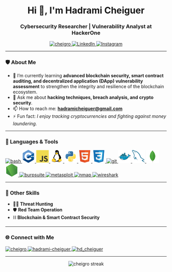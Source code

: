 <h1 align="center">Hi 👋, I'm Hadrami Cheiguer</h1>
<h3 align="center">Cybersecurity Researcher | Vulnerability Analyst at HackerOne</h3>

<p align="center">
  <a href="https://twitter.com/cheigro" target="blank">
    <img src="https://img.shields.io/twitter/follow/cheigro?logo=twitter&style=for-the-badge" alt="cheigro" />
  </a>
  <a href="https://linkedin.com/in/hadrami-cheiguer" target="blank">
    <img src="https://img.shields.io/badge/LinkedIn-hadrami--cheiguer-blue?style=for-the-badge&logo=linkedin" alt="LinkedIn" />
  </a>
  <a href="https://instagram.com/hd_cheiguer" target="blank">
    <img src="https://img.shields.io/badge/Instagram-hd__cheiguer-E4405F?style=for-the-badge&logo=instagram&logoColor=white" alt="Instagram" />
  </a>
</p>

---

### 🛡️ About Me

- 🌱 I’m currently learning **advanced blockchain security, smart contract auditing, and decentralized application (DApp) vulnerability assessment** to strengthen the integrity and resilience of the blockchain ecosystem.
- 💬 Ask me about **hacking techniques, breach analysis, and crypto security**.
- 📫 How to reach me: **hadramicheiguer@gmail.com**
- ⚡ Fun fact: *I enjoy tracking cryptocurrencies and fighting against money laundering.*

---

### 🧰 Languages & Tools

<p align="left">
  <a href="https://www.gnu.org/software/bash/" target="_blank" rel="noreferrer">
    <img src="https://www.vectorlogo.zone/logos/gnu_bash/gnu_bash-icon.svg" alt="bash" width="40" height="40"/>
  </a>
  <a href="https://www.w3schools.com/cpp/" target="_blank" rel="noreferrer">
    <img src="https://raw.githubusercontent.com/devicons/devicon/master/icons/cplusplus/cplusplus-original.svg" alt="cplusplus" width="40" height="40"/>
  </a>
  <a href="https://developer.mozilla.org/en-US/docs/Web/JavaScript" target="_blank" rel="noreferrer">
    <img src="https://raw.githubusercontent.com/devicons/devicon/master/icons/javascript/javascript-original.svg" alt="javascript" width="40" height="40"/>
  </a>
  <a href="https://www.linux.org/" target="_blank" rel="noreferrer">
    <img src="https://raw.githubusercontent.com/devicons/devicon/master/icons/linux/linux-original.svg" alt="linux" width="40" height="40"/>
  </a>
  <a href="https://www.python.org" target="_blank" rel="noreferrer">
    <img src="https://raw.githubusercontent.com/devicons/devicon/master/icons/python/python-original.svg" alt="python" width="40" height="40"/>
  </a>
  <a href="https://www.w3schools.com/html/" target="_blank" rel="noreferrer">
    <img src="https://raw.githubusercontent.com/devicons/devicon/master/icons/html5/html5-original.svg" alt="html5" width="40" height="40"/>
  </a>
  <a href="https://www.w3schools.com/css/" target="_blank" rel="noreferrer">
    <img src="https://raw.githubusercontent.com/devicons/devicon/master/icons/css3/css3-original.svg" alt="css3" width="40" height="40"/>
  </a>
  <a href="https://git-scm.com/" target="_blank" rel="noreferrer">
    <img src="https://www.vectorlogo.zone/logos/git-scm/git-scm-icon.svg" alt="git" width="40" height="40"/>
  </a>
  <a href="https://www.docker.com/" target="_blank" rel="noreferrer">
    <img src="https://raw.githubusercontent.com/devicons/devicon/master/icons/docker/docker-original.svg" alt="docker" width="40" height="40"/>
  </a>
  <a href="https://www.mysql.com/" target="_blank" rel="noreferrer">
    <img src="https://raw.githubusercontent.com/devicons/devicon/master/icons/mysql/mysql-original.svg" alt="mysql" width="40" height="40"/>
  </a>
  <a href="https://www.mongodb.com/" target="_blank" rel="noreferrer">
    <img src="https://raw.githubusercontent.com/devicons/devicon/master/icons/mongodb/mongodb-original.svg" alt="mongodb" width="40" height="40"/>
  </a>
  <a href="https://nodejs.org/" target="_blank" rel="noreferrer">
    <img src="https://raw.githubusercontent.com/devicons/devicon/master/icons/nodejs/nodejs-original.svg" alt="nodejs" width="40" height="40"/>
  </a>
  <a href="https://portswigger.net/burp" target="_blank" rel="noreferrer">
    <img src="https://avatars.githubusercontent.com/u/22569262?s=200&v=4" alt="burpsuite" width="40" height="40"/>
  </a>
  <a href="https://www.metasploit.com/" target="_blank" rel="noreferrer">
    <img src="https://raw.githubusercontent.com/rapid7/metasploit-framework/master/data/external/logo/metasploit-logo.png" alt="metasploit" width="40" height="40"/>
  </a>
  <a href="https://nmap.org/" target="_blank" rel="noreferrer">
    <img src="https://nmap.org/images/nmap-logo-256x256.png" alt="nmap" width="40" height="40"/>
  </a>
  <a href="https://www.wireshark.org/" target="_blank" rel="noreferrer">
    <img src="https://www.wireshark.org/assets/images/logo.png" alt="wireshark" width="40" height="40"/>
  </a>
</p>

---

### 🚀 Other Skills

- 🕵️‍♂️ **Threat Hunting**
- 🛡️ **Red Team Operation**
- ⛓️ **Blockchain & Smart Contract Security**

---

### 🌐 Connect with Me

<p align="left">
  <a href="https://twitter.com/cheigro" target="blank">
    <img align="center" src="https://raw.githubusercontent.com/rahuldkjain/github-profile-readme-generator/master/src/images/icons/Social/twitter.svg" alt="cheigro" height="30" width="40" />
  </a>
  <a href="https://linkedin.com/in/hadrami-cheiguer" target="blank">
    <img align="center" src="https://raw.githubusercontent.com/rahuldkjain/github-profile-readme-generator/master/src/images/icons/Social/linked-in-alt.svg" alt="hadrami-cheiguer" height="30" width="40" />
  </a>
  <a href="https://instagram.com/hd_cheiguer" target="blank">
    <img align="center" src="https://raw.githubusercontent.com/rahuldkjain/github-profile-readme-generator/master/src/images/icons/Social/instagram.svg" alt="hd_cheiguer" height="30" width="40" />
  </a>
</p>

---

<p align="center">
  <img src="https://github-readme-streak-stats.herokuapp.com/?user=cheigro&theme=dark" alt="cheigro streak" />
</p>
